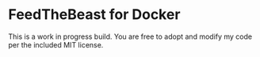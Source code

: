 FeedTheBeast for Docker
=======================

This is a work in progress build. You are free to adopt and modify my code per the included MIT license.










[ftb-servers]: http://legacy.feed-the-beast.com/server-downloads
